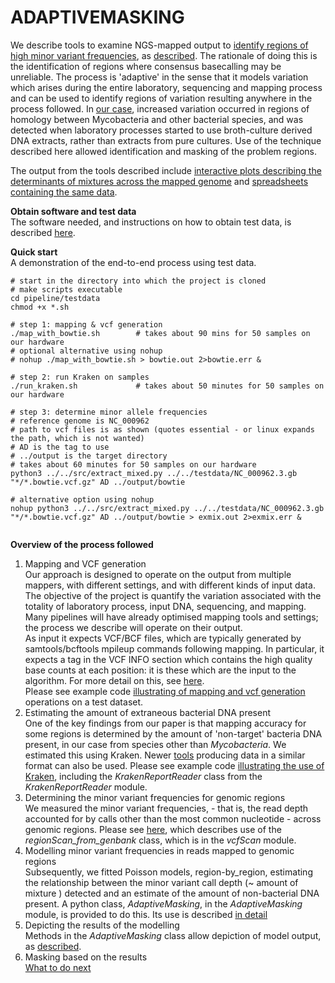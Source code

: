 # ADAPTIVEMASKING

We describe tools to examine NGS-mapped output to [identify regions of high minor variant frequencies](https://davidhwyllie.github.io/ADAPTIVEMASKING/Fig2.pdf),
as [described](https://www.biorxiv.org/content/early/2018/01/23/252460).
The rationale of doing this is the identification of regions where
consensus basecalling may be unreliable.  The process is 'adaptive' in
the sense that it models variation which arises during the entire
laboratory, sequencing and mapping process and can be used to identify
regions of variation resulting anywhere in the process followed.
In [our case](https://www.biorxiv.org/content/early/2018/01/23/252460), increased variation occurred in regions of homology
between Mycobacteria and other bacterial species, and was detected when laboratory processes started to use broth-culture derived DNA extracts, rather than extracts from pure cultures.  Use of the technique described here allowed identification and masking of the problem regions.

The output from the tools described include [interactive plots describing the determinants of mixtures across the mapped genome](https://davidhwyllie.github.io/ADAPTIVEMASKING/stampy.html) and [spreadsheets containing the same data](pipeline/example_output/stampy/stampy_coeffs.csv).  

__Obtain software and test data__   
The software needed, and instructions on how to obtain test data, is described [here](doc/Prerequisites.md).  

__Quick start__  
A demonstration of the end-to-end process using test data.
 
```
# start in the directory into which the project is cloned
# make scripts executable
cd pipeline/testdata
chmod +x *.sh

# step 1: mapping & vcf generation
./map_with_bowtie.sh        # takes about 90 mins for 50 samples on our hardware
# optional alternative using nohup
# nohup ./map_with_bowtie.sh > bowtie.out 2>bowtie.err &

# step 2: run Kraken on samples
./run_kraken.sh             # takes about 50 minutes for 50 samples on our hardware

# step 3: determine minor allele frequencies
# reference genome is NC_000962
# path to vcf files is as shown (quotes essential - or linux expands the path, which is not wanted)
# AD is the tag to use
# ../output is the target directory
# takes about 60 minutes for 50 samples on our hardware
python3 ../../src/extract_mixed.py ../../testdata/NC_000962.3.gb "*/*.bowtie.vcf.gz" AD ../output/bowtie
 
# alternative option using nohup
nohup python3 ../../src/extract_mixed.py ../../testdata/NC_000962.3.gb "*/*.bowtie.vcf.gz" AD ../output/bowtie > exmix.out 2>exmix.err &
 
```
__Overview of the process followed__  
1. Mapping and VCF generation  
Our approach is designed to operate on the output from multiple mappers, with different settings, and with different kinds of input data.
The objective of the project is quantify the variation associated with the totality of laboratory process, input DNA, sequencing, and mapping.
Many pipelines will have already optimised mapping tools and settings; the process we describe will operate on their output.  
As input it expects VCF/BCF files, which are typically generated by samtools/bcftools mpileup commands following mapping.  In particular, it expects a tag in the VCF INFO section which contains the high quality base counts at each position: it is these which are the input to the algorithm.
For more detail on this, see [here](doc/extractmaf.md).  
Please see example code [illustrating of mapping and vcf generation](doc/map2vcf.md) operations on a test dataset.
2. Estimating the amount of extraneous bacterial DNA present    
One of the key findings from our paper is that mapping accuracy for some regions is determined by the amount of 'non-target' bacteria DNA present, in our case from species other than *Mycobacteria*.
We estimated this using Kraken.  Newer [tools](https://ccb.jhu.edu/software/bracken/) producing data in a similar format can also be used. 
Please see example code [illustrating the use of Kraken](doc/kraken.md), including the *KrakenReportReader* class from the *KrakenReportReader* module. 
3. Determining the minor variant frequencies for genomic regions  
We measured the minor variant frequencies, - that is, the read depth accounted for by calls other than the most common nucleotide - across genomic regions.
Please see [here](doc/extractmaf.md), which describes use of the *regionScan_from_genbank* class, which is in the *vcfScan* module.
4. Modelling minor variant frequencies in reads mapped to genomic regions     
Subsequently, we fitted Poisson models, region-by_region, estimating the relationship between the
minor variant call depth (~ amount of mixture ) detected and an estimate of the amount of non-bacterial DNA present.
A python class, *AdaptiveMasking*, in the *AdaptiveMasking* module, is provided to do this.  Its use is described [in detail](doc/model_maf.md)
5. Depicting the results of the modelling  
Methods in the *AdaptiveMasking* class allow depiction of model output, as [described](doc/depict.md).
6. Masking based on the results  
[What to do next](doc/next.md) 

